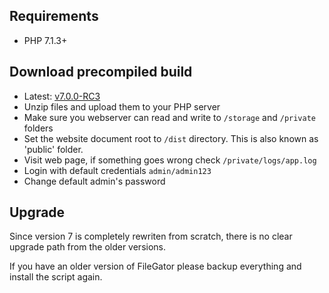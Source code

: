 
## Requirements
- PHP 7.1.3+


## Download precompiled build
- Latest: [v7.0.0-RC3](https://github.com/filegator/static/raw/master/builds/filegator_v7.0.0-RC3.zip)
- Unzip files and upload them to your PHP server
- Make sure you webserver can read and write to ```/storage``` and ```/private``` folders
- Set the website document root to ```/dist``` directory. This is also known as 'public' folder.
- Visit web page, if something goes wrong check ```/private/logs/app.log```
- Login with default credentials ```admin/admin123```
- Change default admin's password

## Upgrade

Since version 7 is completely rewriten from scratch, there is no clear upgrade path from the older versions.

If you have an older version of FileGator please backup everything and install the script again.


